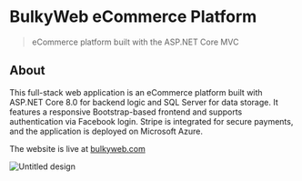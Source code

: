 # BulkyWeb eCommerce Platform
>eCommerce platform built with the ASP.NET Core MVC

## About
This full-stack web application is an eCommerce platform built with ASP.NET Core 8.0 for backend logic and SQL Server for data storage. It features a responsive Bootstrap-based frontend and supports authentication via Facebook login.
Stripe is integrated for secure payments, and the application is deployed on Microsoft Azure.

The website is live at [bulkyweb.com](https://bulkyweb-dotnet-htfjb2b5addjgkb0.canadacentral-01.azurewebsites.net/)

![Untitled design](https://github.com/user-attachments/assets/e6092ae3-d704-4d30-bc8c-3aabaf37dd03)


